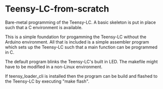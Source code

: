 # Teensy-LC-from-scratch
Bare-metal programming of the Teensy-LC. A basic skeleton is put in place such that a C environment is available.

This is a simple foundation for progamming the Teensy-LC without the Arduino environment. All that is included is a simple assembler program which sets up the Teensy-LC such that a main function can be programmed in C.

The default program blinks the Teensy-LC's built in LED. The makefile might have to be modified in a non-Linux environment.

If teensy_loader_cli is installed then the program can be build and flashed to the Teensy-LC by executing "make flash".
